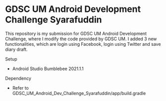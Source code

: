 # GDSC UM Android Development Challenge Syarafuddin

This repository is my submission for GDSC UM Android Development Challenge, where I modify the code provided by GDSC UM. I added 3 new functionalities, which are login using Facebook, login using Twitter and save diary draft.

Setup
- Android Studio Bumblebee 2021.1.1

Dependency
- Refer to GDSC_UM_Android_Dev_Challenge_Syarafuddin/app/build.gradle
